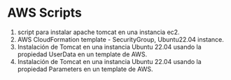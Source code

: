 # AWS Scripts
1. script para instalar apache tomcat en una instancia ec2.
2. AWS CloudFormation template - SecurityGroup, Ubuntu22.04 instance.
3. Instalación de Tomcat en una instancia Ubuntu 22.04 usando la propiedad UserData en un template de AWS.
4. Instalación de Tomcat en una instancia Ubuntu 22.04 usando la propiedad Parameters en un template de AWS.
